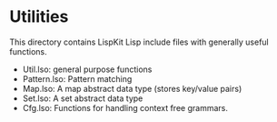 Utilities
=========

This directory contains LispKit Lisp include files with generally useful
functions.

  - Util.lso: general purpose functions
  - Pattern.lso: Pattern matching
  - Map.lso: A map abstract data type (stores key/value pairs)
  - Set.lso: A set abstract data type
  - Cfg.lso: Functions for handling context free grammars.

